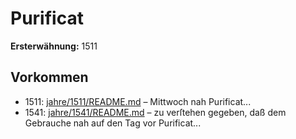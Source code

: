 # Purificat

**Ersterwähnung:** 1511

## Vorkommen
- 1511: [jahre/1511/README.md](../jahre/1511/README.md) – Mittwoch nah Purificat...
- 1541: [jahre/1541/README.md](../jahre/1541/README.md) – zu verſtehen gegeben, daß dem Gebrauche
nah auf den Tag vor Purificat...
